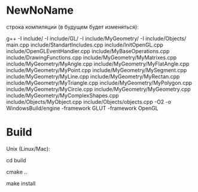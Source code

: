 # NewNoName

строка компиляции (в будущем будет изменяться):

g++ -I include/ -I include/GL/ -I include/MyGeometry/ -I include/Objects/ main.cpp include/StandartIncludes.cpp include/InitOpenGL.cpp include/OpenGLEventHandler.cpp include/MyBaseOperations.cpp include/DrawingFunctions.cpp include/MyGeometry/MyMatrixes.cpp include/MyGeometry/MyAngle.cpp include/MyGeometry/MyFlatAngle.cpp include/MyGeometry/MyPoint.cpp include/MyGeometry/MySegment.cpp include/MyGeometry/MyLine.cpp include/MyGeometry/MyRectan.cpp include/MyGeometry/MyTriangle.cpp include/MyGeometry/MyPolygon.cpp include/MyGeometry/MyCircle.cpp include/MyGeometry/MyGeometry.cpp include/MyGeometry/MyComplexShapes.cpp include/Objects/MyObject.cpp include/Objects/objects.cpp -O2 -o WindowsBuild/engine -framework GLUT -framework OpenGL

# Build

Unix (Linux/Mac):

cd build

cmake ..

make install
